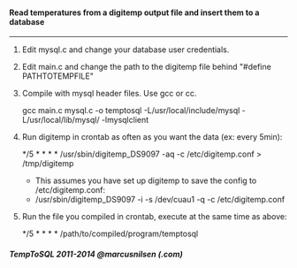 #### Read temperatures from a digitemp output file and insert them to a database
------------

1. Edit mysql.c and change your database user credentials.

2. Edit main.c and change the path to the digitemp file behind "#define PATHTOTEMPFILE"

3. Compile with mysql header files. Use gcc or cc.

	gcc main.c mysql.c -o temptosql -L/usr/local/include/mysql -L/usr/local/lib/mysql/ -lmysqlclient

4. Run digitemp in crontab as often as you want the data (ex: every 5min):

	*/5 * * * * /usr/sbin/digitemp_DS9097 -aq -c /etc/digitemp.conf > /tmp/digitemp

	* This assumes you have set up digitemp to save the config to /etc/digitemp.conf:
	* /usr/sbin/digitemp_DS9097 -i -s /dev/cuau1 -q -c /etc/digitemp.conf

5. Run the file you compiled in crontab, execute at the same time as above:

	*/5 * * * * /path/to/compiled/program/temptosql


##### TempToSQL 2011-2014 @marcusnilsen (.com)
